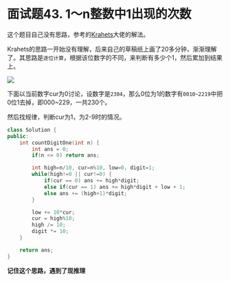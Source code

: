 # 面试题43. 1～n整数中1出现的次数
这个题目自己没有思路，参考的[Krahets](https://leetcode-cn.com/problems/1nzheng-shu-zhong-1chu-xian-de-ci-shu-lcof/solution/mian-shi-ti-43-1n-zheng-shu-zhong-1-chu-xian-de-2/)大佬的解法。

Krahets的思路一开始没有理解，后来自己的草稿纸上画了20多分钟，渐渐理解了。其思路是`逐位计算`，根据该位数字的不同，来判断有多少个1，然后累加到结果上。

![](https://pic.leetcode-cn.com/78e60b6c2ada7434ba69643047758e113fa732815f7c53791271c5e0f123687c-Picture1.png)

下面以当前数字cur为0讨论，设数字是`2304`，那么0位为1的数字有`0010~2219`中把0位1去掉，即000~229，一共230个。

然后找规律，判断cur为1，为2-9时的情况。

```cpp
class Solution {
public:
    int countDigitOne(int n) {
        int ans = 0;
        if(n <= 0) return ans;

        int high=n/10, cur=n%10, low=0, digit=1;
        while(high!=0 || cur!=0) {
            if(cur == 0) ans += high*digit;
            else if(cur == 1) ans += high*digit + low + 1;
            else ans += (high+1)*digit;
        }

        low += 10*cur;
        cur = high%10;
        high /= 10;
        digit *= 10;
    }

    return ans;
}
```

**记住这个思路，遇到了现推理**